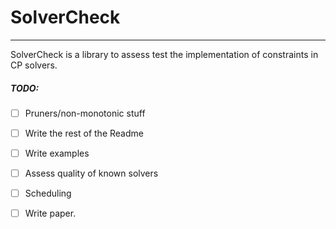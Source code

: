 # SolverCheck 
---
SolverCheck is a library to assess test the implementation of constraints in CP
solvers. 

##### TODO:
* [ ] Pruners/non-monotonic stuff
* [ ] Write the rest of the Readme
* [ ] Write examples
* [ ] Assess quality of known solvers
* [ ] Scheduling
* [ ] Write paper.

